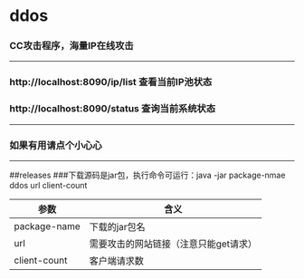 # ddos
### CC攻击程序，海量IP在线攻击
****
### http://localhost:8090/ip/list 查看当前IP池状态<br/>
### http://localhost:8090/status  查询当前系统状态
****
### 如果有用请点个小心心
****
##releases
###下载源码是jar包，执行命令可运行：java -jar package-nmae ddos url client-count<br/>

|参数|含义|
|---|---
|package-name|下载的jar包名    
|url|需要攻击的网站链接（注意只能get请求） 
|client-count|客户端请求数    
